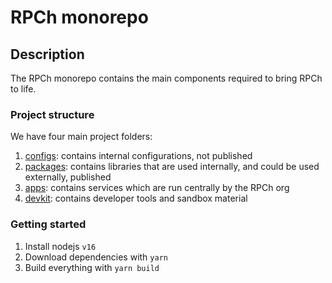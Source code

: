 # RPCh monorepo

## Description

The RPCh monorepo contains the main components required to bring RPCh to life.

### Project structure

We have four main project folders:

1. [configs](./configs/): contains internal configurations, not published
2. [packages](./packages/): contains libraries that are used internally, and could be used externally, published
3. [apps](./apps/): contains services which are run centrally by the RPCh org
4. [devkit](./devkit/): contains developer tools and sandbox material

### Getting started

1. Install nodejs `v16`
2. Download dependencies with `yarn`
3. Build everything with `yarn build`
